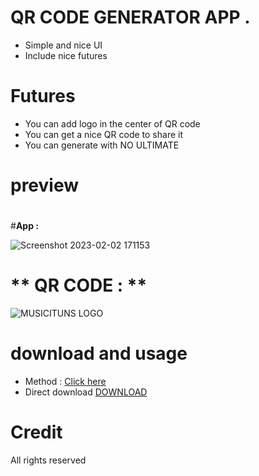 # **QR CODE GENERATOR APP .**
- Simple and nice UI
- Include nice futures 

# 
# Futures 
+ You can add logo in the center of QR code
+ You can get a nice QR code to share it 
+ You can generate with NO ULTIMATE 

# preview 
#
#**App :**

![Screenshot 2023-02-02 171153](https://user-images.githubusercontent.com/79978308/216347935-b42fd76d-46f5-485b-a88a-c0e9f0b3893f.jpg)

# ** QR CODE : **

![MUSICITUNS LOGO](https://user-images.githubusercontent.com/79978308/216349755-88c634e4-6a5a-48ca-8d42-3ff0ec87074c.jpg)


# download and usage
+ Method  : [Click here](https://github.com/AbodShah/QR-Code-Generator-App/releases/tag/QR-Generator)
+ Direct download [DOWNLOAD](https://github.com/AbodShah/QR-Code-Generator-App/releases/download/QR-Generator/QRgen.zip)

# Credit 
All rights reserved 
